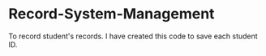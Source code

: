 # Record-System-Management

To record student's records. I have created this code to save each student ID.

